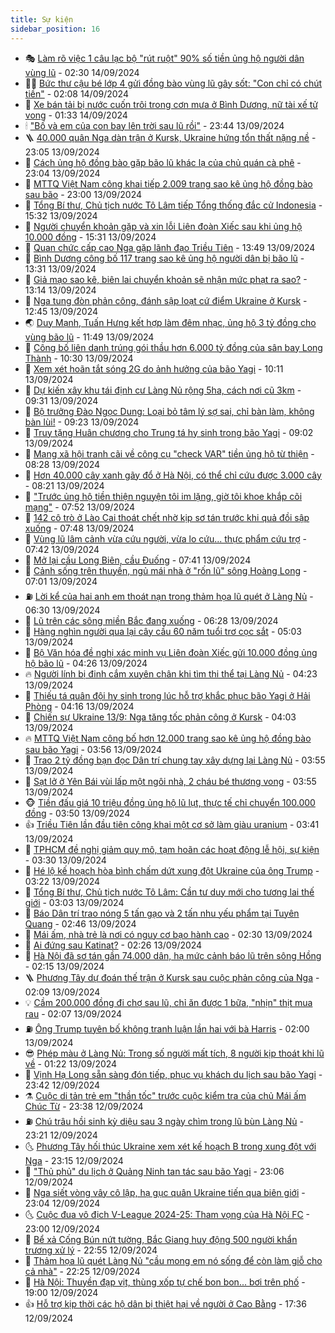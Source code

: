```yaml
---
title: Sự kiện
sidebar_position: 16
---
```


<!-- dantri-su-kien:START -->
- 🎭 [Làm rõ việc 1 câu lạc bộ &quot;rút ruột&quot; 90% số tiền ủng hộ người dân vùng lũ](https://dantri.com.vn/giao-duc/lam-ro-viec-1-cau-lac-bo-rut-ruot-90-so-tien-ung-ho-nguoi-dan-vung-lu-20240914091748389.htm) - 02:30 14/09/2024
- 👨‍🏫 [Bức thư cậu bé lớp 4 gửi đồng bào vùng lũ gây sốt: &quot;Con chỉ có chút tiền&quot;](https://dantri.com.vn/giao-duc/buc-thu-cau-be-lop-4-gui-dong-bao-vung-lu-gay-sot-con-chi-co-chut-tien-20240914085905300.htm) - 02:08 14/09/2024
- 🌮 [Xe bán tải bị nước cuốn trôi trong cơn mưa ở Bình Dương, nữ tài xế tử vong](https://dantri.com.vn/xa-hoi/xe-ban-tai-bi-nuoc-cuon-troi-trong-con-mua-o-binh-duong-nu-tai-xe-tu-vong-20240914081241804.htm) - 01:33 14/09/2024
- 🕯 [&quot;Bố và em của con bay lên trời sau lũ rồi&quot;](https://dantri.com.vn/tam-long-nhan-ai/bo-va-em-cua-con-bay-len-troi-sau-lu-roi-20240913225313035.htm) - 23:44 13/09/2024
- 🪜 [40.000 quân Nga dàn trận ở Kursk, Ukraine hứng tổn thất nặng nề](https://dantri.com.vn/the-gioi/40000-quan-nga-dan-tran-o-kursk-ukraine-hung-ton-that-nang-ne-20240913235111094.htm) - 23:05 13/09/2024
- 🐘 [Cách ủng hộ đồng bào gặp bão lũ khác lạ của chủ quán cà phê](https://dantri.com.vn/an-sinh/cach-ung-ho-dong-bao-gap-bao-lu-khac-la-cua-chu-quan-ca-phe-20240913142726398.htm) - 23:04 13/09/2024
- 🤔 [MTTQ Việt Nam công khai tiếp 2.009 trang sao kê ủng hộ đồng bào sau bão](https://dantri.com.vn/xa-hoi/mttq-viet-nam-cong-khai-tiep-2009-trang-sao-ke-ung-ho-dong-bao-sau-bao-20240913224427753.htm) - 23:00 13/09/2024
- 🧠 [Tổng Bí thư, Chủ tịch nước Tô Lâm tiếp Tổng thống đắc cử Indonesia](https://dantri.com.vn/xa-hoi/tong-bi-thu-chu-tich-nuoc-to-lam-tiep-tong-thong-dac-cu-indonesia-20240913222128588.htm) - 15:32 13/09/2024
- 📝 [Người chuyển khoản gặp và xin lỗi Liên đoàn Xiếc sau khi ủng hộ 10.000 đồng](https://dantri.com.vn/giai-tri/nguoi-chuyen-khoan-gap-va-xin-loi-lien-doan-xiec-sau-khi-ung-ho-10000-dong-20240913152328405.htm) - 15:31 13/09/2024
- 🦏 [Quan chức cấp cao Nga gặp lãnh đạo Triều Tiên](https://dantri.com.vn/the-gioi/quan-chuc-cap-cao-nga-gap-lanh-dao-trieu-tien-20240913182634275.htm) - 13:49 13/09/2024
- 🥰 [Bình Dương công bố 117 trang sao kê ủng hộ người dân bị bão lũ](https://dantri.com.vn/xa-hoi/binh-duong-cong-bo-117-trang-sao-ke-ung-ho-nguoi-dan-bi-bao-lu-20240913195432528.htm) - 13:31 13/09/2024
- 🤗 [Giả mạo sao kê, biên lai chuyển khoản sẽ nhận mức phạt ra sao?](https://dantri.com.vn/kinh-doanh/gia-mao-sao-ke-bien-lai-chuyen-khoan-se-nhan-muc-phat-ra-sao-20240913173546808.htm) - 13:14 13/09/2024
- 🌈 [Nga tung đòn phản công, đánh sập loạt cứ điểm Ukraine ở Kursk](https://dantri.com.vn/the-gioi/nga-tung-don-phan-cong-danh-sap-loat-cu-diem-ukraine-o-kursk-20240913164146232.htm) - 12:45 13/09/2024
- 🌏 [Duy Mạnh, Tuấn Hưng kết hợp làm đêm nhạc, ủng hộ 3 tỷ đồng cho vùng bão  lũ](https://dantri.com.vn/giai-tri/duy-manh-tuan-hung-ket-hop-lam-dem-nhac-ung-ho-3-ty-dong-cho-vung-bao-lu-20240913180807674.htm) - 11:49 13/09/2024
- 💄 [Công bố liên danh trúng gói thầu hơn 6.000 tỷ đồng của sân bay Long Thành](https://dantri.com.vn/xa-hoi/cong-bo-lien-danh-trung-goi-thau-hon-6000-ty-dong-cua-san-bay-long-thanh-20240913171503258.htm) - 10:30 13/09/2024
- 👺 [Xem xét hoãn tắt sóng 2G do ảnh hưởng của bão Yagi](https://dantri.com.vn/suc-manh-so/xem-xet-hoan-tat-song-2g-do-anh-huong-cua-bao-yagi-20240913170935366.htm) - 10:11 13/09/2024
- 👹 [Dự kiến xây khu tái định cư Làng Nủ rộng 5ha, cách nơi cũ 3km](https://dantri.com.vn/xa-hoi/du-kien-xay-khu-tai-dinh-cu-lang-nu-rong-5ha-cach-noi-cu-3km-20240913162011133.htm) - 09:31 13/09/2024
- 🌊 [Bộ trưởng Đào Ngọc Dung: Loại bỏ tâm lý sợ sai, chỉ bàn làm, không bàn lùi!](https://dantri.com.vn/lao-dong-viec-lam/bo-truong-dao-ngoc-dung-loai-bo-tam-ly-so-sai-chi-ban-lam-khong-ban-lui-20240913153645119.htm) - 09:23 13/09/2024
- 🤠 [Truy tặng Huân chương cho Trung tá hy sinh trong bão Yagi](https://dantri.com.vn/xa-hoi/truy-tang-huan-chuong-cho-trung-ta-hy-sinh-trong-bao-yagi-20240913155143498.htm) - 09:02 13/09/2024
- 🎊 [Mạng xã hội tranh cãi về công cụ &quot;check VAR&quot; tiền ủng hộ từ thiện](https://dantri.com.vn/suc-manh-so/mang-xa-hoi-tranh-cai-ve-cong-cu-check-var-tien-ung-ho-tu-thien-20240913150554673.htm) - 08:28 13/09/2024
- 🐘 [Hơn 40.000 cây xanh gãy đổ ở Hà Nội, có thể chỉ cứu được 3.000 cây](https://dantri.com.vn/xa-hoi/hon-40000-cay-xanh-gay-do-o-ha-noi-co-the-chi-cuu-duoc-3000-cay-20240913150639555.htm) - 08:21 13/09/2024
- 💂 [&quot;Trước ủng hộ tiền thiện nguyện tôi im lặng, giờ tôi khoe khắp cõi mạng&quot;](https://dantri.com.vn/an-sinh/truoc-ung-ho-tien-thien-nguyen-toi-im-lang-gio-toi-khoe-khap-coi-mang-20240913123954069.htm) - 07:52 13/09/2024
- 👹 [142 cô trò ở Lào Cai thoát chết nhờ kịp sơ tán trước khi quả đồi sập xuống](https://dantri.com.vn/xa-hoi/142-co-tro-o-lao-cai-thoat-chet-nho-kip-so-tan-truoc-khi-qua-doi-sap-xuong-20240913142833237.htm) - 07:48 13/09/2024
- 🦒 [Vùng lũ lâm cảnh vừa cứu người, vừa lo cứu... thực phẩm cứu trợ](https://dantri.com.vn/an-sinh/vung-lu-lam-canh-vua-cuu-nguoi-vua-lo-cuu-thuc-pham-cuu-tro-20240913122024357.htm) - 07:42 13/09/2024
- 🗽 [Mở lại cầu Long Biên, cầu Đuống](https://dantri.com.vn/xa-hoi/mo-lai-cau-long-bien-cau-duong-20240913143523049.htm) - 07:41 13/09/2024
- 💄 [Cảnh sống trên thuyền, ngủ mái nhà ở &quot;rốn lũ&quot; sông Hoàng Long](https://dantri.com.vn/xa-hoi/canh-song-tren-thuyen-ngu-mai-nha-o-ron-lu-song-hoang-long-20240913130323726.htm) - 07:01 13/09/2024
- ⛽️ [Lời kể của hai anh em thoát nạn trong thảm họa lũ quét ở Làng Nủ](https://dantri.com.vn/xa-hoi/loi-ke-cua-hai-anh-em-thoat-nan-trong-tham-hoa-lu-quet-o-lang-nu-20240913111503129.htm) - 06:30 13/09/2024
- 🥷 [Lũ trên các sông miền Bắc đang xuống](https://dantri.com.vn/xa-hoi/lu-tren-cac-song-mien-bac-dang-xuong-20240913122852706.htm) - 06:28 13/09/2024
- 🤖 [Hàng nghìn người qua lại cây cầu 60 năm tuổi trơ cọc sắt](https://dantri.com.vn/xa-hoi/hang-nghin-nguoi-qua-lai-cay-cau-60-nam-tuoi-tro-coc-sat-20240913113804467.htm) - 05:03 13/09/2024
- 🌊 [Bộ Văn hóa đề nghị xác minh vụ Liên đoàn Xiếc gửi 10.000 đồng ủng hộ bão lũ](https://dantri.com.vn/giai-tri/bo-van-hoa-de-nghi-xac-minh-vu-lien-doan-xiec-gui-10000-dong-ung-ho-bao-lu-20240913112225707.htm) - 04:26 13/09/2024
- 🔥 [Người lính bị đinh cắm xuyên chân khi tìm thi thể tại Làng Nủ](https://dantri.com.vn/xa-hoi/nguoi-linh-bi-dinh-cam-xuyen-chan-khi-tim-thi-the-tai-lang-nu-20240913105425395.htm) - 04:23 13/09/2024
- 🦏 [Thiếu tá quân đội hy sinh trong lúc hỗ trợ khắc phục bão Yagi ở Hải Phòng](https://dantri.com.vn/xa-hoi/thieu-ta-quan-doi-hy-sinh-trong-luc-ho-tro-khac-phuc-bao-yagi-o-hai-phong-20240913110433273.htm) - 04:16 13/09/2024
- 🐘 [Chiến sự Ukraine 13/9: Nga tăng tốc phản công ở Kursk](https://dantri.com.vn/the-gioi/chien-su-ukraine-139-nga-tang-toc-phan-cong-o-kursk-20240913102606738.htm) - 04:03 13/09/2024
- 🔥 [MTTQ Việt Nam công bố hơn 12.000 trang sao kê ủng hộ đồng bào sau bão Yagi](https://dantri.com.vn/xa-hoi/mttq-viet-nam-cong-bo-hon-12000-trang-sao-ke-ung-ho-dong-bao-sau-bao-yagi-20240913105143384.htm) - 03:56 13/09/2024
- 💼 [Trao 2 tỷ đồng bạn đọc Dân trí chung tay xây dựng lại Làng Nủ](https://dantri.com.vn/tam-long-nhan-ai/trao-2-ty-dong-ban-doc-dan-tri-chung-tay-xay-dung-lai-lang-nu-20240913104646859.htm) - 03:55 13/09/2024
- 🚀 [Sạt lở ở Yên Bái vùi lấp một ngôi nhà, 2 cháu bé thương vong](https://dantri.com.vn/xa-hoi/sat-lo-o-yen-bai-vui-lap-mot-ngoi-nha-2-chau-be-thuong-vong-20240913101704429.htm) - 03:55 13/09/2024
- 🐵 [Tiền đấu giá 10 triệu đồng ủng hộ lũ lụt, thực tế chỉ chuyển 100.000 đồng](https://dantri.com.vn/an-sinh/tien-dau-gia-10-trieu-dong-ung-ho-lu-lut-thuc-te-chi-chuyen-100000-dong-20240913102821228.htm) - 03:50 13/09/2024
- 👍 [Triều Tiên lần đầu tiên công khai một cơ sở làm giàu uranium](https://dantri.com.vn/the-gioi/trieu-tien-lan-dau-tien-cong-khai-mot-co-so-lam-giau-uranium-20240913102200926.htm) - 03:41 13/09/2024
- 🚦 [TPHCM đề nghị giảm quy mô, tạm hoãn các hoạt động lễ hội, sự kiện](https://dantri.com.vn/xa-hoi/tphcm-de-nghi-giam-quy-mo-tam-hoan-cac-hoat-dong-le-hoi-su-kien-20240913101953263.htm) - 03:30 13/09/2024
- 🥸 [Hé lộ kế hoạch hòa bình chấm dứt xung đột Ukraine của ông Trump](https://dantri.com.vn/the-gioi/he-lo-ke-hoach-hoa-binh-cham-dut-xung-dot-ukraine-cua-ong-trump-20240913101904480.htm) - 03:22 13/09/2024
- 🥷 [Tổng Bí thư, Chủ tịch nước Tô Lâm: Cần tư duy mới cho tương lai thế giới](https://dantri.com.vn/xa-hoi/tong-bi-thu-chu-tich-nuoc-to-lam-can-tu-duy-moi-cho-tuong-lai-the-gioi-20240913100253901.htm) - 03:03 13/09/2024
- 🤡 [Báo Dân trí trao nóng 5 tấn gạo và 2 tấn nhu yếu phẩm tại Tuyên Quang](https://dantri.com.vn/tam-long-nhan-ai/bao-dan-tri-trao-nong-5-tan-gao-va-2-tan-nhu-yeu-pham-tai-tuyen-quang-20240913084028582.htm) - 02:46 13/09/2024
- 🥳 [Mái ấm, nhà trẻ là nơi có nguy cơ bạo hành cao](https://dantri.com.vn/phap-luat/mai-am-nha-tre-la-noi-co-nguy-co-bao-hanh-cao-20240905112935941.htm) - 02:30 13/09/2024
- 🤩 [Ai đứng sau Katinat?](https://dantri.com.vn/kinh-doanh/ai-dung-sau-katinat-20240912173747652.htm) - 02:26 13/09/2024
- 🎡 [Hà Nội đã sơ tán gần 74.000 dân, hạ mức cảnh báo lũ trên sông Hồng](https://dantri.com.vn/xa-hoi/ha-noi-da-so-tan-gan-74000-dan-ha-muc-canh-bao-lu-tren-song-hong-20240913090509028.htm) - 02:15 13/09/2024
- 🪜 [Phương Tây dự đoán thế trận ở Kursk sau cuộc phản công của Nga](https://dantri.com.vn/the-gioi/phuong-tay-du-doan-the-tran-o-kursk-sau-cuoc-phan-cong-cua-nga-20240913085951846.htm) - 02:09 13/09/2024
- 💡 [Cầm 200.000 đồng đi chợ sau lũ, chỉ ăn được 1 bữa, &quot;nhịn&quot; thịt mua rau](https://dantri.com.vn/doi-song/cam-200000-dong-di-cho-sau-lu-chi-an-duoc-1-bua-nhin-thit-mua-rau-20240913081106322.htm) - 02:07 13/09/2024
- ⛽️ [Ông Trump tuyên bố không tranh luận lần hai với bà Harris](https://dantri.com.vn/the-gioi/ong-trump-tuyen-bo-khong-tranh-luan-lan-hai-voi-ba-harris-20240913080725001.htm) - 02:00 13/09/2024
- 😎 [Phép màu ở Làng Nủ: Trong số người mất tích, 8 người kịp thoát khi lũ về](https://dantri.com.vn/xa-hoi/phep-mau-o-lang-nu-trong-so-nguoi-mat-tich-8-nguoi-kip-thoat-khi-lu-ve-20240913080410918.htm) - 01:22 13/09/2024
- 🗽 [Vịnh Hạ Long sẵn sàng đón tiếp, phục vụ khách du lịch sau bão Yagi](https://dantri.com.vn/du-lich/vinh-ha-long-san-sang-don-tiep-phuc-vu-khach-du-lich-sau-bao-yagi-20240913064042252.htm) - 23:42 12/09/2024
- ⚗️ [Cuộc di tản trẻ em &quot;thần tốc&quot; trước cuộc kiểm tra của chủ Mái ấm Chúc Từ](https://dantri.com.vn/phap-luat/cuoc-di-tan-tre-em-than-toc-truoc-cuoc-kiem-tra-cua-chu-mai-am-chuc-tu-20240912142447845.htm) - 23:38 12/09/2024
- ⛽️ [Chú trâu hồi sinh kỳ diệu sau 3 ngày chìm trong lũ bùn Làng Nủ](https://dantri.com.vn/xa-hoi/chu-trau-hoi-sinh-ky-dieu-sau-3-ngay-chim-trong-lu-bun-lang-nu-20240912135002039.htm) - 23:21 12/09/2024
- 🌜 [Phương Tây hối thúc Ukraine xem xét kế hoạch B trong xung đột với Nga](https://dantri.com.vn/the-gioi/phuong-tay-hoi-thuc-ukraine-xem-xet-ke-hoach-b-trong-xung-dot-voi-nga-20240913051716048.htm) - 23:15 12/09/2024
- 🦩 [&quot;Thủ phủ&quot; du lịch ở Quảng Ninh tan tác sau bão Yagi](https://dantri.com.vn/xa-hoi/thu-phu-du-lich-o-quang-ninh-tan-tac-sau-bao-yagi-20240913003114377.htm) - 23:06 12/09/2024
- 🦒 [Nga siết vòng vây cô lập, hạ gục quân Ukraine tiến qua biên giới](https://dantri.com.vn/the-gioi/nga-siet-vong-vay-co-lap-ha-guc-quan-ukraine-tien-qua-bien-gioi-20240913023156675.htm) - 23:04 12/09/2024
- 🌜 [Cuộc đua vô địch V-League 2024-25: Tham vọng của Hà Nội FC](https://dantri.com.vn/the-thao/cuoc-dua-vo-dich-v-league-2024-25-tham-vong-cua-ha-noi-fc-20240912154840388.htm) - 23:00 12/09/2024
- 🐎 [Bể xả Cống Bún nứt tường, Bắc Giang huy động 500 người khẩn trương xử lý](https://dantri.com.vn/xa-hoi/be-xa-cong-bun-nut-tuong-bac-giang-huy-dong-500-nguoi-khan-truong-xu-ly-20240912234222833.htm) - 22:55 12/09/2024
- 🌋 [Thảm họa lũ quét Làng Nủ &quot;cầu mong em nó sống để còn làm giỗ cho cả nhà&quot;](https://dantri.com.vn/tam-long-nhan-ai/tham-hoa-lu-quet-lang-nu-cau-mong-em-no-song-de-con-lam-gio-cho-ca-nha-20240913044633839.htm) - 22:25 12/09/2024
- 🧰 [Hà Nội: Thuyền đạp vịt, thùng xốp tự chế bon bon... bơi trên phố](https://dantri.com.vn/an-sinh/ha-noi-thuyen-dap-vit-thung-xop-tu-che-bon-bon-boi-tren-pho-20240912164853662.htm) - 19:00 12/09/2024
- 👍 [Hỗ trợ kịp thời các hộ dân bị thiệt hại về người ở Cao Bằng](https://dantri.com.vn/tam-long-nhan-ai/ho-tro-kip-thoi-cac-ho-dan-bi-thiet-hai-ve-nguoi-o-cao-bang-20240912215725405.htm) - 17:36 12/09/2024<!-- dantri-su-kien:END -->
